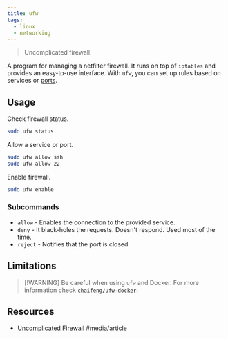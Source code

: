 ```yaml
---
title: ufw
tags:
  - linux
  - networking
---
```


> Uncomplicated firewall.

A program for managing a netfilter firewall. It runs on top of `iptables` and provides an easy-to-use interface. With
`ufw`, you can set up rules based on services or [ports](ports).

## Usage

Check firewall status.

```bash
sudo ufw status
```

Allow a service or port.

```bash
sudo ufw allow ssh
sudo ufw allow 22
```

Enable firewall.

```bash
sudo ufw enable
```

### Subcommands

- `allow` - Enables the connection to the provided service.
- `deny` - It black-holes the requests. Doesn't respond. Used most of the time.
- `reject` - Notifies that the port is closed.

## Limitations

> [!WARNING] Be careful when using `ufw` and Docker. For more information check
> [`chaifeng/ufw-docker`](https://github.com/chaifeng/ufw-docker).

## Resources

- [Uncomplicated Firewall](https://wiki.archlinux.org/title/Uncomplicated_Firewall) #media/article
